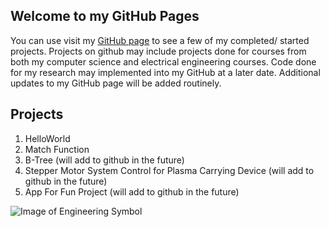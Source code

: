 ## Welcome to my GitHub Pages

You can use visit my [GitHub page](https://github.com/stran1225) to see a few of my completed/ started projects.
Projects on github may include projects done for courses from both my computer science and electrical engineering courses.
Code done for my research may implemented into my GitHub at a later date. Additional updates to my GitHub page will be added
routinely.

## Projects
1. HelloWorld
2. Match Function
3. B-Tree (will add to github in the future)
4. Stepper Motor System Control for Plasma Carrying Device (will add to github in the future)
5. App For Fun Project (will add to github in the future)

![Image of Engineering Symbol](https://p7.hiclipart.com/preview/699/906/379/electronic-engineering-electronics-electrical-engineering-electronic-circuit-technology.jpg)




